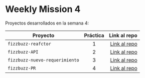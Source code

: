 # Weekly Mission 4 

Proyectos desarrollados en la semana 4:

| Proyecto         | Práctica |                                                 Link al repo |
| ---------------- | :------: | -----------------------------------------------------------: |
| `fizzbuzz-reafctor`|    1     | [Link al repo](https://github.com/alcortes-dev/FizzBuzz-refactor) |
| `fizzbuzz-API`|    2     | [Link al repo](https://github.com/alcortes-dev/FizzBuzz-API) |
| `fizzbuzz-nuevo-requerimiento`|    3     | [Link al repo](https://github.com/alcortes-dev/FizzBuzz-nuevo-requerimiento) |
| `fizzbuzz-PR`|    4     | [Link al repo](https://github.com/alcortes-dev/fizzbuzz-alcortes) |

